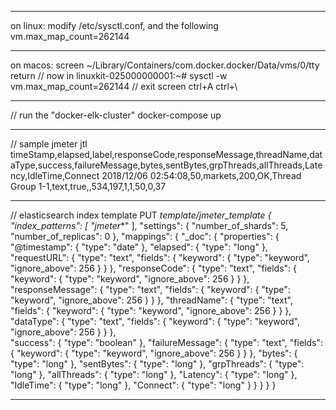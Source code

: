 **********
on linux:
modify /etc/sysctl.conf, and the following
    vm.max_map_count=262144
**********
on macos:
screen ~/Library/Containers/com.docker.docker/Data/vms/0/tty
return
// now in linuxkit-025000000001:~#
sysctl -w vm.max_map_count=262144
// exit screen
ctrl+A ctrl+\
**********
// run the "docker-elk-cluster"
docker-compose up
**********
// sample jmeter jtl
timeStamp,elapsed,label,responseCode,responseMessage,threadName,dataType,success,failureMessage,bytes,sentBytes,grpThreads,allThreads,Latency,IdleTime,Connect
2018/12/06 02:54:08,50,markets,200,OK,Thread Group 1-1,text,true,,534,197,1,1,50,0,37
**********
// elasticsearch index template
PUT _template/jmeter_template
{
  "index_patterns": [
    "jmeter_*"
  ],
  "settings": {
    "number_of_shards": 5,
    "number_of_replicas": 0
  },
  "mappings": {
    "_doc": {
      "properties": {
        "@timestamp": {
          "type": "date"
        },
        "elapsed": {
          "type": "long"
        },
        "requestURL": {
          "type": "text",
          "fields": {
            "keyword": {
              "type": "keyword",
              "ignore_above": 256
            }
          }
        },
        "responseCode": {
          "type": "text",
          "fields": {
            "keyword": {
              "type": "keyword",
              "ignore_above": 256
            }
          }
        },
        "responseMessage": {
          "type": "text",
          "fields": {
            "keyword": {
              "type": "keyword",
              "ignore_above": 256
            }
          }
        },
        "threadName": {
          "type": "text",
          "fields": {
            "keyword": {
              "type": "keyword",
              "ignore_above": 256
            }
          }
        },
        "dataType": {
          "type": "text",
          "fields": {
            "keyword": {
              "type": "keyword",
              "ignore_above": 256
            }
          }
        },        
        "success": {
          "type": "boolean"
        },
        "failureMessage": {
          "type": "text",
          "fields": {
            "keyword": {
              "type": "keyword",
              "ignore_above": 256
            }
          }
        },
        "bytes": {
          "type": "long"
        },
        "sentBytes": {
          "type": "long"
        },
        "grpThreads": {
          "type": "long"
        },
        "allThreads": {
          "type": "long"
        },
        "Latency": {
          "type": "long"
        },
        "IdleTime": {
          "type": "long"
        },
        "Connect": {
          "type": "long"
        }
      }
    }
  }
}
**********